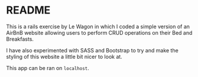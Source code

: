# README

This is a rails exercise by Le Wagon in which I coded a simple version of an AirBnB website allowing users to perform CRUD operations on their Bed and Breakfasts.

I have also experimented with SASS and Bootstrap to try and make the styling of this website a little bit nicer to look at.

This app can be ran on `localhost`.
